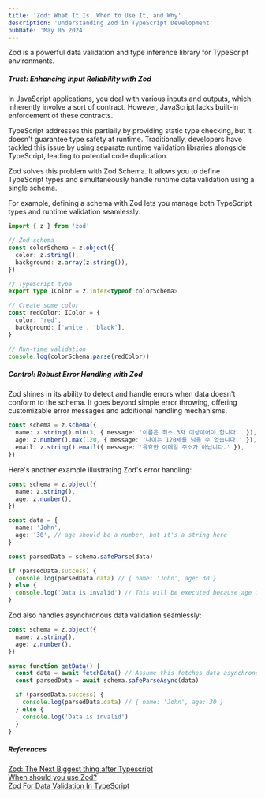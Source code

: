 ```yaml
---
title: 'Zod: What It Is, When to Use It, and Why'
description: 'Understanding Zod in TypeScript Development'
pubDate: 'May 05 2024'
---
```


Zod is a powerful data validation and type inference library for TypeScript environments.

##### Trust: Enhancing Input Reliability with Zod

In JavaScript applications, you deal with various inputs and outputs, which inherently involve a sort of contract. However, JavaScript lacks built-in enforcement of these contracts.

TypeScript addresses this partially by providing static type checking, but it doesn't guarantee type safety at runtime. Traditionally, developers have tackled this issue by using separate runtime validation libraries alongside TypeScript, leading to potential code duplication.

Zod solves this problem with Zod Schema. It allows you to define TypeScript types and simultaneously handle runtime data validation using a single schema.

For example, defining a schema with Zod lets you manage both TypeScript types and runtime validation seamlessly:

```ts
import { z } from 'zod'

// Zod schema
const colorSchema = z.object({
  color: z.string(),
  background: z.array(z.string()),
})

// TypeScript type
export type IColor = z.infer<typeof colorSchema>

// Create some color
const redColor: IColor = {
  color: 'red',
  background: ['white', 'black'],
}

// Run-time validation
console.log(colorSchema.parse(redColor))
```

##### Control: Robust Error Handling with Zod

Zod shines in its ability to detect and handle errors when data doesn't conform to the schema. It goes beyond simple error throwing, offering customizable error messages and additional handling mechanisms.

```ts
const schema = z.schema({
  name: z.string().min(3, { message: '이름은 최소 3자 이상이어야 합니다.' }),
  age: z.number().max(120, { message: '나이는 120세를 넘을 수 없습니다.' }),
  email: z.string().email({ message: '유효한 이메일 주소가 아닙니다.' }),
})
```

Here's another example illustrating Zod's error handling:

```ts
const schema = z.object({
  name: z.string(),
  age: z.number(),
})

const data = {
  name: 'John',
  age: '30', // age should be a number, but it's a string here
}

const parsedData = schema.safeParse(data)

if (parsedData.success) {
  console.log(parsedData.data) // { name: 'John', age: 30 }
} else {
  console.log('Data is invalid') // This will be executed because age is not a number
}
```

Zod also handles asynchronous data validation seamlessly:

```ts
const schema = z.object({
  name: z.string(),
  age: z.number(),
})

async function getData() {
  const data = await fetchData() // Assume this fetches data asynchronously
  const parsedData = await schema.safeParseAsync(data)

  if (parsedData.success) {
    console.log(parsedData.data) // { name: 'John', age: 30 }
  } else {
    console.log('Data is invalid')
  }
}
```

##### References

<a href="https://dev.to/jareechang/zod-the-next-biggest-thing-after-typescript-4phh" target="_blank">Zod: The Next Biggest thing after Typescript</a><br>
<a href="https://www.totaltypescript.com/when-should-you-use-zod" target="_blank">When should you use Zod?</a><br>
<a href="https://codedamn.com/news/javascript/zod-getting-started" target="_blank">Zod For Data Validation In TypeScript</a><br>
